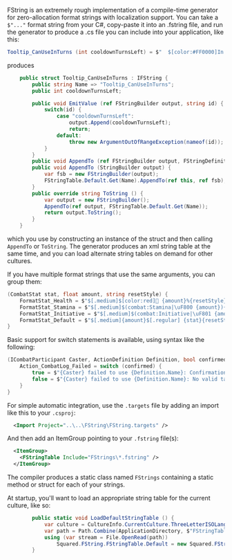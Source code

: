FString is an extremely rough implementation of a compile-time generator for zero-allocation format strings with localization support. You can take a `$"..."` format string from your C#, copy-paste it into an .fstring file, and run the generator to produce a .cs file you can include into your application, like this:

```csharp
Tooltip_CanUseInTurns (int cooldownTurnsLeft) = $"  $[color:#FF0000]In $[.medium]{cooldownTurnsLeft} turn(s)$[.regular]$[]";
```

produces

```csharp
    public struct Tooltip_CanUseInTurns : IFString {
        public string Name => "Tooltip_CanUseInTurns";
        public int cooldownTurnsLeft;

        public void EmitValue (ref FStringBuilder output, string id) {
            switch(id) {
                case "cooldownTurnsLeft":
                    output.Append(cooldownTurnsLeft);
                    return;
                default:
                    throw new ArgumentOutOfRangeException(nameof(id));
            }
        }
        public void AppendTo (ref FStringBuilder output, FStringDefinition definition) => definition.AppendTo(ref this, ref output);
        public void AppendTo (StringBuilder output) {
            var fsb = new FStringBuilder(output);
            FStringTable.Default.Get(Name).AppendTo(ref this, ref fsb);
        }
        public override string ToString () {
            var output = new FStringBuilder();
            AppendTo(ref output, FStringTable.Default.Get(Name));
            return output.ToString();
        }
    }
```

which you use by constructing an instance of the struct and then calling `AppendTo` or `ToString`. The generator produces an xml string table at the same time, and you can load alternate string tables on demand for other cultures.

If you have multiple format strings that use the same arguments, you can group them:

```csharp
(CombatStat stat, float amount, string resetStyle) {
    FormatStat_Health = $"$[.medium]$[color:red] {amount}%{resetStyle}";
    FormatStat_Stamina = $"$[.medium]$(combat:Stamina|\uF800 {amount}){resetStyle}";
    FormatStat_Initiative = $"$[.medium]$(combat:Initiative|\uF801 {amount}){resetStyle}";
    FormatStat_Default = $"$[.medium]{amount}$[.regular] {stat}{resetStyle}";
}
```

Basic support for switch statements is available, using syntax like the following:
```csharp
(ICombatParticipant Caster, ActionDefinition Definition, bool confirmed) {
    Action_CombatLog_Failed = switch (confirmed) {
        true = $"{Caster} failed to use {Definition.Name}: Confirmation failed";
        false = $"{Caster} failed to use {Definition.Name}: No valid targets";
    }
}
```

For simple automatic integration, use the `.targets` file by adding an import like this to your `.csproj`:
```xml
  <Import Project="..\..\FString\FString.targets" />
```
And then add an ItemGroup pointing to your `.fstring` file(s):
```xml
  <ItemGroup>
    <FStringTable Include="FStrings\*.fstring" />
  </ItemGroup>
```

The compiler produces a static class named `FStrings` containing a static method or struct for each of your strings.

At startup, you'll want to load an appropriate string table for the current culture, like so:

```csharp
        public static void LoadDefaultStringTable () {
            var culture = CultureInfo.CurrentCulture.ThreeLetterISOLanguageName;
            var path = Path.Combine(ApplicationDirectory, $"FStringTable_{culture}.xml");
            using (var stream = File.OpenRead(path))
                Squared.FString.FStringTable.Default = new Squared.FString.FStringTable(culture, stream);
        }
```